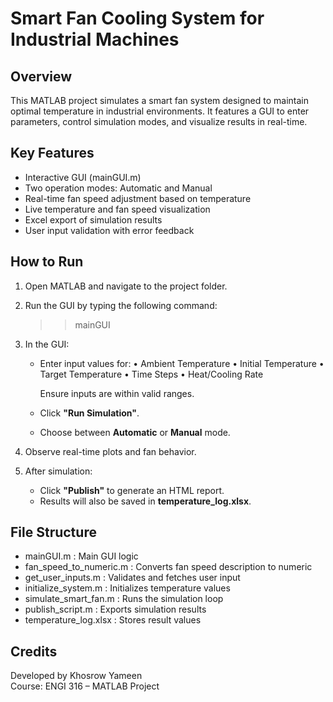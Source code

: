 Smart Fan Cooling System for Industrial Machines
================================================

Overview
--------
This MATLAB project simulates a smart fan system designed to maintain optimal temperature in industrial environments. It features a GUI to enter parameters, control simulation modes, and visualize results in real-time.

Key Features
------------
- Interactive GUI (mainGUI.m)
- Two operation modes: Automatic and Manual
- Real-time fan speed adjustment based on temperature
- Live temperature and fan speed visualization
- Excel export of simulation results
- User input validation with error feedback

How to Run
----------
1. Open MATLAB and navigate to the project folder.
2. Run the GUI by typing the following command:
   >> mainGUI

3. In the GUI:
   - Enter input values for:
     • Ambient Temperature
     • Initial Temperature
     • Target Temperature
     • Time Steps
     • Heat/Cooling Rate

     Ensure inputs are within valid ranges.

   - Click **"Run Simulation"**.
   - Choose between **Automatic** or **Manual** mode.

4. Observe real-time plots and fan behavior.

5. After simulation:
   - Click **"Publish"** to generate an HTML report.
   - Results will also be saved in **temperature_log.xlsx**.

File Structure
--------------
- mainGUI.m                 : Main GUI logic
- fan_speed_to_numeric.m    : Converts fan speed description to numeric
- get_user_inputs.m         : Validates and fetches user input
- initialize_system.m       : Initializes temperature values
- simulate_smart_fan.m      : Runs the simulation loop
- publish_script.m          : Exports simulation results
- temperature_log.xlsx      : Stores result values

Credits
-------
Developed by Khosrow Yameen  
Course: ENGI 316 – MATLAB Project

